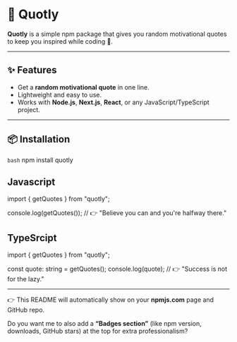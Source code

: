 # 📜 Quotly

**Quotly** is a simple npm package that gives you random motivational quotes to keep you inspired while coding 🚀.

---

## ✨ Features
- Get a **random motivational quote** in one line.
- Lightweight and easy to use.
- Works with **Node.js**, **Next.js**, **React**, or any JavaScript/TypeScript project.

---

## 📦 Installation

```bash```
npm install quotly


## Javascript
import { getQuotes } from "quotly";

console.log(getQuotes());
// 👉 "Believe you can and you're halfway there."


 ## TypeSrcipt
import { getQuotes } from "quotly";

const quote: string = getQuotes();
console.log(quote);
// 👉 "Success is not for the lazy."




---

👉 This README will automatically show on your **npmjs.com** page and GitHub repo.  

Do you want me to also add a **“Badges section”** (like npm version, downloads, GitHub stars) at the top for extra professionalism?
